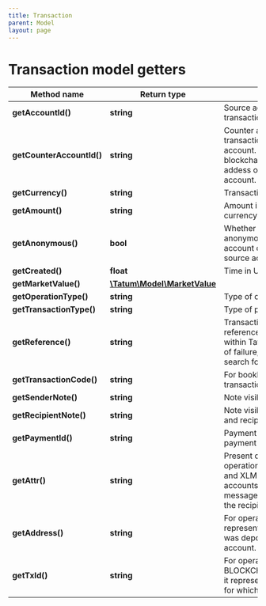 ```yaml
---
title: Transaction
parent: Model
layout: page
---
```


# Transaction model getters

Method name | Return type | Description | Notes
------------ | ------------- | ------------- | -------------
**getAccountId()** | **string** | Source account - source of transaction(s) |
**getCounterAccountId()** | **string** | Counter account - transaction(s) destination account. In case of blockchain recipient, this is addess of blockchain account. | [optional]
**getCurrency()** | **string** | Transaction currency |
**getAmount()** | **string** | Amount in account's currency |
**getAnonymous()** | **bool** | Whether the transaction is anonymous. If true, counter account owner does not see source account. |
**getCreated()** | **float** | Time in UTC of transaction. |
**getMarketValue()** | [**\Tatum\Model\MarketValue**](../MarketValue) |  |
**getOperationType()** | **string** | Type of operation. |
**getTransactionType()** | **string** | Type of payment. |
**getReference()** | **string** | Transaction internal reference - unique identifier within Tatum ledger. In order of failure, use this value to search for problems. |
**getTransactionCode()** | **string** | For bookkeeping to distinct transaction purpose. | [optional]
**getSenderNote()** | **string** | Note visible for sender. | [optional]
**getRecipientNote()** | **string** | Note visible for both sender and recipient. | [optional]
**getPaymentId()** | **string** | Payment ID defined in payment order by sender. | [optional]
**getAttr()** | **string** | Present only for operationType WITHDRAWAL and XLM / XRP based accounts it represents message or destinationTag of the recipient, if present. | [optional]
**getAddress()** | **string** | For operationType DEPOSIT it represents address, on which was deposit credited for the account. | [optional]
**getTxId()** | **string** | For operationType DEPOSIT, BLOCKCHAIN_TRANSACTION it represents transaction id, for which deposit occured. | [optional]

